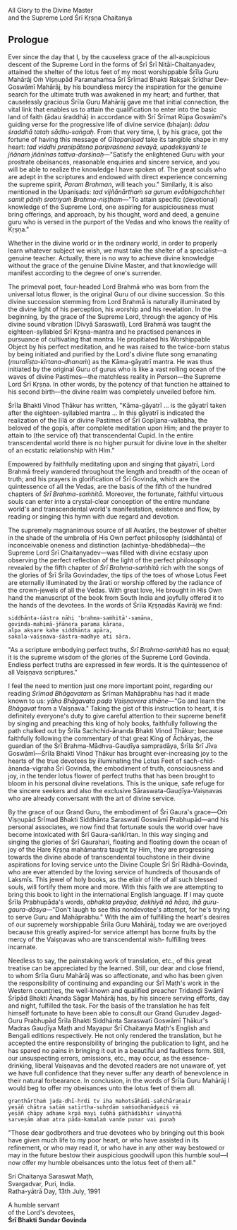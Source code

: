 All Glory to the Divine Master\
and the Supreme Lord Śrī Kṛṣṇa Chaitanya

## Prologue

Ever since the day that I, by the causeless grace of the all-auspicious descent of the Supreme Lord in the forms of Śrī Śrī Nitāi-Chaitanyadev, attained the shelter of the lotus feet of my most worshippable Śrīla Guru Mahārāj Oṁ Viṣṇupād Paramahaṁsa Śrī Śrīmad Bhakti Rakṣak Śrīdhar Dev-Goswāmī Mahārāj, by his boundless mercy the inspiration for the genuine search for the ultimate truth was awakened in my heart; and further, that causelessly gracious Śrīla Guru Mahārāj gave me that initial connection, the vital link that enables us to attain the qualification to enter into the basic land of faith (ādau śraddhā) in accordance with Śrī Śrīmat Rūpa Goswāmī's guiding verse for the progressive life of divine service (bhajan): *ādau śraddhā tataḥ sādhu-saṅgaḥ*. From that very time, I, by his grace, got the fortune of having this message of *Gītopaniṣad* take its tangible shape in my heart: *tad viddhi praṇipātena paripraśnena sevayā, upadekṣyanti te jñānaṁ jñāninas tattva-darśinaḥ*—"Satisfy the enlightened Guru with your prostrate obeisances, reasonable enquiries and sincere service, and you will be able to realize the knowledge I have spoken of. The great souls who are adept in the scriptures and endowed with direct experience concerning the supreme spirit, *Param Brahman*, will teach you." Similarly, it is also mentioned in the Upaniṣads: *tad vijñānārthaṁ sa gurum evābhigachchhet samit pāṇiḥ śrotriyaṁ Brahma-niṣṭham*—"To attain specific (devotional) knowledge of the Supreme Lord, one aspiring for auspiciousness must bring offerings, and approach, by his thought, word and deed, a genuine guru who is versed in the purport of the Vedas and who knows the reality of Kṛṣṇa."

Whether in the divine world or in the ordinary world, in order to properly learn whatever subject we wish, we must take the shelter of a specialist—a genuine teacher. Actually, there is no way to achieve divine knowledge without the grace of the genuine Divine Master, and that knowledge will manifest according to the degree of one's surrender.

The primeval poet, four-headed Lord Brahmā who was born from the universal lotus flower, is the original Guru of our divine succession. So this divine succession stemming from Lord Brahmā is naturally illuminated by the divine light of his perception, his worship and his revelation. In the beginning, by the grace of the Supreme Lord, through the agency of His divine sound vibration (Divyā Saraswatī), Lord Brahmā was taught the eighteen-syllabled Śrī Kṛṣṇa-mantra and he practised penances in pursuance of cultivating that mantra. He propitiated his Worshippable Object by his perfect meditation, and he was raised to the twice-born status by being initiated and purified by the Lord's divine flute song emanating (*muralīṣṭa-kīrtana-dhanaṁ*) as the Kāma-gāyatrī mantra. He was thus initiated by the original Guru of gurus who is like a vast rolling ocean of the waves of divine Pastimes—the matchless reality in Person—the Supreme Lord Śrī Kṛṣṇa. In other words, by the potency of that function he attained to his second birth—the divine realm was completely unveiled before him.

Śrīla Bhakti Vinod Ṭhākur has written, "Kāma-gāyatrī ... is the gāyatrī taken after the eighteen-syllabled mantra ... In this gāyatrī is indicated the realization of the līlā or divine Pastimes of Śrī Gopījana-vallabha, the beloved of the gopīs, after complete meditation upon Him; and the prayer to attain to (the service of) that transcendental Cupid. In the entire transcendental world there is no higher pursuit for divine love in the shelter of an ecstatic relationship with Him."

Empowered by faithfully meditating upon and singing that gāyatrī, Lord Brahmā freely wandered throughout the length and breadth of the ocean of truth; and his prayers in glorification of Śrī Govinda, which are the quintessence of all the Vedas, are the basis of the fifth of the hundred chapters of *Śrī Brahma-saṁhitā*. Moreover, the fortunate, faithful virtuous souls can enter into a crystal-clear conception of the entire mundane world's and transcendental world's manifestation, existence and flow, by reading or singing this hymn with due regard and devotion.

The supremely magnanimous source of all Avatārs, the bestower of shelter in the shade of the umbrella of His Own perfect philosophy (siddhānta) of inconceivable oneness and distinction (achintya-bhedābheda)—the Supreme Lord Śrī Chaitanyadev—was filled with divine ecstasy upon observing the perfect reflection of the light of the perfect philosophy revealed by the fifth chapter of *Śrī Brahma-saṁhitā* rich with the songs of the glories of Śrī Śrīla Govindadev, the tips of the toes of whose Lotus Feet are eternally illuminated by the ārati or worship offered by the radiance of the crown-jewels of all the Vedas. With great love, He brought in His Own hand the manuscript of the book from South India and joyfully offered it to the hands of the devotees. In the words of Śrīla Kṛṣṇadās Kavirāj we find:

    siddhānta-śāstra nāhi 'brahma-saṁhitā'-samāna,
    govinda-mahimā-jñānera parama kāraṇa,
    alpa akṣare kahe siddhānta apāra,
    sakala-vaiṣṇava-śāstra-madhye ati sāra.

"As a scripture embodying perfect truths, *Śrī Brahma-saṁhitā* has no equal; it is the supreme wisdom of the glories of the Supreme Lord Govinda. Endless perfect truths are expressed in few words. It is the quintessence of all Vaiṣṇava scriptures."

I feel the need to mention just one more important point, regarding our reading *Śrīmad Bhāgavatam* as Śrīman Mahāprabhu has had it made known to us: *yāha Bhāgavata paḍa Vaiṣṇavera sthāne*—"Go and learn the *Bhāgavat* from a Vaiṣṇava." Taking the gist of this instruction to heart, it is definitely everyone's duty to give careful attention to their supreme benefit by singing and preaching this king of holy books, faithfully following the path chalked out by Śrīla Sachchid-ānanda Bhakti Vinod Ṭhākur; because faithfully following the commentary of that great King of Āchāryas, the guardian of the Śrī Brahma-Mādhva-Gauḍīya sampradāya, Śrīla Śrī Jīva Goswāmī—Śrīla Bhakti Vinod Ṭhākur has brought ever-increasing joy to the hearts of the true devotees by illuminating the Lotus Feet of sach-chid-ānanda-vigraha Śrī Govinda, the embodiment of truth, consciousness and joy, in the tender lotus flower of perfect truths that has been brought to bloom in his personal divine revelations. This is the unique, safe refuge for the sincere seekers and also the exclusive Sāraswata-Gauḍīya-Vaiṣṇavas who are already conversant with the art of divine service.

By the grace of our Grand Guru, the embodiment of Śrī Gaura's grace—Oṁ Viṣṇupād Śrīmad Bhakti Siddhānta Saraswatī Goswāmī Prabhupād—and his personal associates, we now find that fortunate souls the world over have become intoxicated with Śrī Gaura-saṅkīrtan. In this way singing and singing the glories of Śrī Gaurahari, floating and floating down the ocean of joy of the Hare Kṛṣṇa mahāmantra taught by Him, they are progressing towards the divine abode of transcendental touchstone in their divine aspirations for loving service unto the Divine Couple Śrī Śrī Rādhā-Govinda, who are ever attended by the loving service of hundreds of thousands of Lakṣmīs. This jewel of holy books, as the elixir of life of all such blessed souls, will fortify them more and more. With this faith we are attempting to bring this book to light in the international English language. If I may quote Śrīla Prabhupāda's words, *abhakta prayāsa, dekhiyā nā hāsa, ihā guru-gaura-dāsya*—"Don't laugh to see this nondevotee's attempt, for he's trying to serve Guru and Mahāprabhu." With the aim of fulfilling the heart's desires of our supremely worshippable Śrīla Guru Mahārāj, today we are overjoyed because this greatly aspired-for service attempt has borne fruits by the mercy of the Vaiṣṇavas who are transcendental wish- fulfilling trees incarnate.

Needless to say, the painstaking work of translation, etc., of this great treatise can be appreciated by the learned. Still, our dear and close friend, to whom Śrīla Guru Mahārāj was so affectionate, and who has been given the responsibility of continuing and expanding our Śrī Maṭh's work in the Western countries, the well-known and qualified preacher Tridaṇḍi Swāmī Śrīpād Bhakti Ānanda Sāgar Mahārāj has, by his sincere serving efforts, day and night, fulfilled the task. For the basis of the translation he has felt himself fortunate to have been able to consult our Grand Gurudev Jagad-Guru Prabhupād Śrīla Bhakti Siddhānta Saraswatī Goswāmī Ṭhākur's Madras Gauḍīya Maṭh and Mayapur Śrī Chaitanya Maṭh's English and Bengali editions respectively. He not only rendered the translation, but he accepted the entire responsibility of bringing the publication to light, and he has spared no pains in bringing it out in a beautiful and faultless form. Still, our unsuspecting errors, omissions, etc., may occur, as the essence-drinking, liberal Vaiṣṇavas and the devoted readers are not unaware of, yet we have full confidence that they never suffer any dearth of benevolence in their natural forbearance. In conclusion, in the words of Śrīla Guru Mahārāj I would beg to offer my obeisances unto the lotus feet of them all.

    granthārthaṁ jaḍa-dhī-hṛdi tv iha mahotsāhādi-sañchāraṇair
    yeṣāñ chātra satāṁ satīrtha-suhṛdām saṁśodhanādyaiś vā
    yeṣāñ chāpy adhame kṛpā mayi śubhā pāṭhādibhir vānyathā
    sarveṣām aham atra pāda-kamalaṁ vande punar vai punaḥ

"Those dear godbrothers and true devotees who by bringing out this book have given much life to my poor heart, or who have assisted in its refinement, or who may read it, or who have in any other way bestowed or may in the future bestow their auspicious goodwill upon this humble soul—I now offer my humble obeisances unto the lotus feet of them all."

Sri Chaitanya Saraswat Maṭh,\
Svargadvar, Puri, India.\
Ratha-yātrā Day, 13th July, 1991

A humble servant\
of the Lord's devotees,\
**Śrī Bhakti Sundar Govinda**
